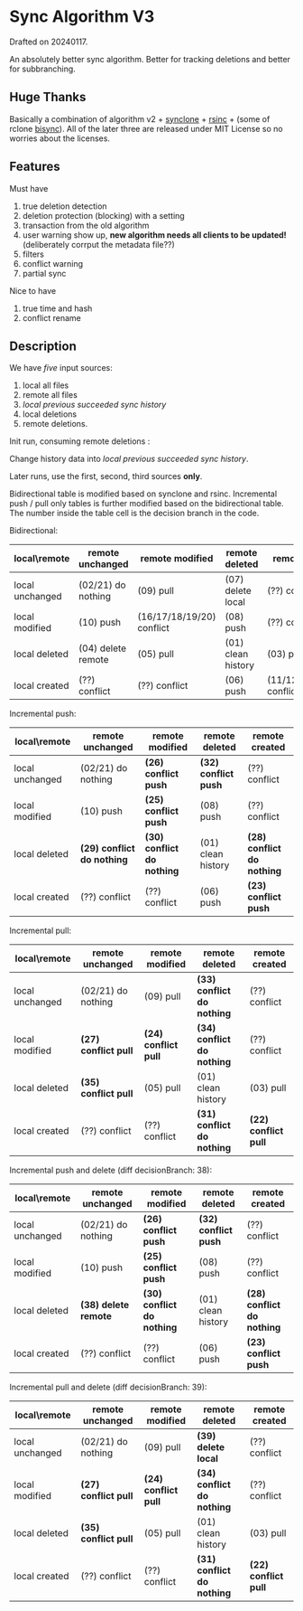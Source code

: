 # Sync Algorithm V3

Drafted on 20240117.

An absolutely better sync algorithm. Better for tracking deletions and better for subbranching.

## Huge Thanks

Basically a combination of algorithm v2 + [synclone](https://github.com/Jwink3101/syncrclone/blob/master/docs/algorithm.md) + [rsinc](https://github.com/ConorWilliams/rsinc) + (some of rclone [bisync](https://rclone.org/bisync/)). All of the later three are released under MIT License so no worries about the licenses.

## Features

Must have

1. true deletion detection
2. deletion protection (blocking) with a setting
3. transaction from the old algorithm
4. user warning show up, **new algorithm needs all clients to be updated!** (deliberately corrput the metadata file??)
5. filters
6. conflict warning
7. partial sync

Nice to have

1. true time and hash
2. conflict rename

## Description

We have _five_ input sources:

1. local all files
2. remote all files
3. _local previous succeeded sync history_
4. local deletions
5. remote deletions.

Init run, consuming remote deletions :

Change history data into _local previous succeeded sync history_.

Later runs, use the first, second, third sources **only**.

Bidirectional table is modified based on synclone and rsinc. Incremental push / pull only tables is further modified based on the bidirectional table. The number inside the table cell is the decision branch in the code.

Bidirectional:

| local\remote    | remote unchanged   | remote modified           | remote deleted     | remote created            |
| --------------- | ------------------ | ------------------------- | ------------------ | ------------------------- |
| local unchanged | (02/21) do nothing | (09) pull                 | (07) delete local  | (??) conflict             |
| local modified  | (10) push          | (16/17/18/19/20) conflict | (08) push          | (??) conflict             |
| local deleted   | (04) delete remote | (05) pull                 | (01) clean history | (03) pull                 |
| local created   | (??) conflict      | (??) conflict             | (06) push          | (11/12/13/14/15) conflict |

Incremental push:

| local\remote    | remote unchanged             | remote modified              | remote deleted         | remote created               |
| --------------- | ---------------------------- | ---------------------------- | ---------------------- | ---------------------------- |
| local unchanged | (02/21) do nothing           | **(26) conflict push**       | **(32) conflict push** | (??) conflict                |
| local modified  | (10) push                    | **(25) conflict push**       | (08) push              | (??) conflict                |
| local deleted   | **(29) conflict do nothing** | **(30) conflict do nothing** | (01) clean history     | **(28) conflict do nothing** |
| local created   | (??) conflict                | (??) conflict                | (06) push              | **(23) conflict push**       |

Incremental pull:

| local\remote    | remote unchanged       | remote modified        | remote deleted               | remote created         |
| --------------- | ---------------------- | ---------------------- | ---------------------------- | ---------------------- |
| local unchanged | (02/21) do nothing     | (09) pull              | **(33) conflict do nothing** | (??) conflict          |
| local modified  | **(27) conflict pull** | **(24) conflict pull** | **(34) conflict do nothing** | (??) conflict          |
| local deleted   | **(35) conflict pull** | (05) pull              | (01) clean history           | (03) pull              |
| local created   | (??) conflict          | (??) conflict          | **(31) conflict do nothing** | **(22) conflict pull** |

Incremental push and delete (diff decisionBranch: 38):

| local\remote    | remote unchanged             | remote modified              | remote deleted         | remote created               |
| --------------- | ---------------------------- | ---------------------------- | ---------------------- | ---------------------------- |
| local unchanged | (02/21) do nothing           | **(26) conflict push**       | **(32) conflict push** | (??) conflict                |
| local modified  | (10) push                    | **(25) conflict push**       | (08) push              | (??) conflict                |
| local deleted   | **(38) delete remote**       | **(30) conflict do nothing** | (01) clean history     | **(28) conflict do nothing** |
| local created   | (??) conflict                | (??) conflict                | (06) push              | **(23) conflict push**       |

Incremental pull and delete (diff decisionBranch: 39):

| local\remote    | remote unchanged       | remote modified        | remote deleted               | remote created         |
| --------------- | ---------------------- | ---------------------- | ---------------------------- | ---------------------- |
| local unchanged | (02/21) do nothing     | (09) pull              | **(39) delete local**        | (??) conflict          |
| local modified  | **(27) conflict pull** | **(24) conflict pull** | **(34) conflict do nothing** | (??) conflict          |
| local deleted   | **(35) conflict pull** | (05) pull              | (01) clean history           | (03) pull              |
| local created   | (??) conflict          | (??) conflict          | **(31) conflict do nothing** | **(22) conflict pull** |
